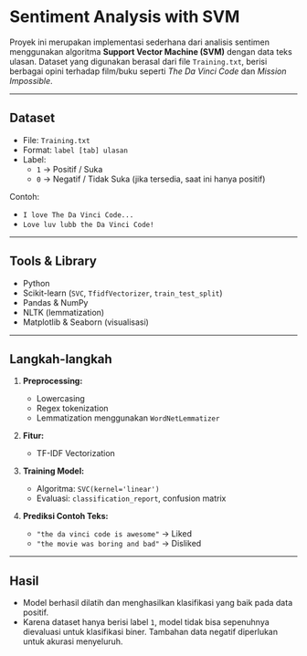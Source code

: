 # Sentiment Analysis with SVM

Proyek ini merupakan implementasi sederhana dari analisis sentimen menggunakan algoritma **Support Vector Machine (SVM)** dengan data teks ulasan. Dataset yang digunakan berasal dari file `Training.txt`, berisi berbagai opini terhadap film/buku seperti _The Da Vinci Code_ dan _Mission Impossible_.

---

## Dataset

- File: `Training.txt`
- Format: `label [tab] ulasan`
- Label:
  - `1` → Positif / Suka
  - `0` → Negatif / Tidak Suka (jika tersedia, saat ini hanya positif)

Contoh:

- `I love The Da Vinci Code...`
- `Love luv lubb the Da Vinci Code!`

---

## Tools & Library

- Python
- Scikit-learn (`SVC`, `TfidfVectorizer`, `train_test_split`)
- Pandas & NumPy
- NLTK (lemmatization)
- Matplotlib & Seaborn (visualisasi)

---

## Langkah-langkah

1. **Preprocessing:**
   - Lowercasing
   - Regex tokenization
   - Lemmatization menggunakan `WordNetLemmatizer`
2. **Fitur:**

   - TF-IDF Vectorization

3. **Training Model:**

   - Algoritma: `SVC(kernel='linear')`
   - Evaluasi: `classification_report`, confusion matrix

4. **Prediksi Contoh Teks:**
   - `"the da vinci code is awesome"` → Liked
   - `"the movie was boring and bad"` → Disliked

---

## Hasil

- Model berhasil dilatih dan menghasilkan klasifikasi yang baik pada data positif.
- Karena dataset hanya berisi label `1`, model tidak bisa sepenuhnya dievaluasi untuk klasifikasi biner. Tambahan data negatif diperlukan untuk akurasi menyeluruh.
